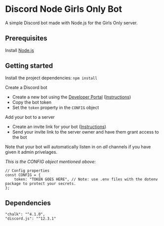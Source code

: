 # Discord Node Girls Only Bot

A simple Discord bot made with Node.js for the Girls Only server.

## Prerequisites

Install [Node.js](https://nodejs.org/en/download/)

## Getting started

Install the project dependencies: `npm install`

Create a Discord bot
 - Create a new bot using the [Developer Portal](https://discordapp.com/developers/applications/) ([Instructions](https://discordjs.guide/preparations/setting-up-a-bot-application.html))
 - Copy the bot token
 - Set the `token` property in the `CONFIG` object

Add your bot to a server
 - Create an invite link for your bot ([Instructions](https://discordjs.guide/preparations/adding-your-bot-to-servers.html))
 - Send your invite link to the server owner and have them grant access to the bot

Note that your bot will automatically listen in on *all* channels if you have given it admin privelages.

*This is the CONFIG object mentioned above:*

    // Config properties
    const CONFIG = {
        token: "TOKEN GOES HERE", // Note: use .env files with the dotenv package to protect your secrets.
    };

## Dependencies

    "chalk": "^4.1.0",
    "discord.js": "^12.3.1"
